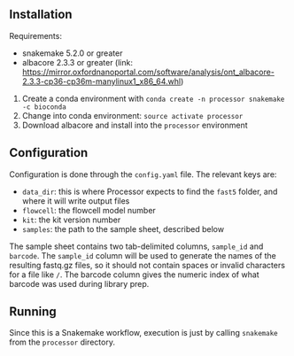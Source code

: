 ## Installation

Requirements:

- snakemake 5.2.0 or greater
- albacore 2.3.3 or greater (link: https://mirror.oxfordnanoportal.com/software/analysis/ont_albacore-2.3.3-cp36-cp36m-manylinux1_x86_64.whl)

1. Create a conda environment with `conda create -n processor snakemake -c bioconda`
2. Change into conda environment: `source activate processor`
3. Download albacore and install into the `processor` environment

## Configuration

Configuration is done through the `config.yaml` file. 
The relevant keys are:
- `data_dir`: this is where Processor expects to find the `fast5` folder, and where it will write output files
- `flowcell`: the flowcell model number
- `kit`: the kit version number
- `samples`: the path to the sample sheet, described below

The sample sheet contains two tab-delimited columns, `sample_id` and `barcode`. The `sample_id` column will be used to generate the names of the resulting fastq.gz files, so it should not contain spaces or invalid characters for a file like `/`.  The barcode column gives the numeric index of what barcode was used during library prep.

## Running

Since this is a Snakemake workflow, execution is just by calling `snakemake` from the `processor` directory.
